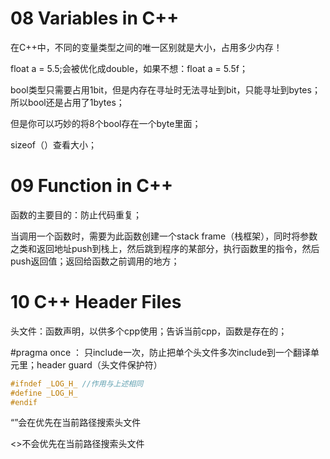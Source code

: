 # 08 Variables in C++

在C++中，不同的变量类型之间的唯一区别就是大小，占用多少内存！

float a = 5.5;会被优化成double，如果不想：float a = 5.5f；

bool类型只需要占用1bit，但是内存在寻址时无法寻址到bit，只能寻址到bytes；所以bool还是占用了1bytes；

但是你可以巧妙的将8个bool存在一个byte里面；

sizeof（）查看大小；

# 09 Function in C++

函数的主要目的：防止代码重复；

当调用一个函数时，需要为此函数创建一个stack frame（栈框架），同时将参数之类和返回地址push到栈上，然后跳到程序的某部分，执行函数里的指令，然后push返回值；返回给函数之前调用的地方；

# 10 C++ Header Files

头文件：函数声明，以供多个cpp使用；告诉当前cpp，函数是存在的；

#pragma once ： 只include一次，防止把单个头文件多次include到一个翻译单元里；header guard（头文件保护符）

```c++
#ifndef _LOG_H_ //作用与上述相同
#define _LOG_H_
#endif
```

“”会在优先在当前路径搜索头文件

<>不会优先在当前路径搜索头文件

# 



